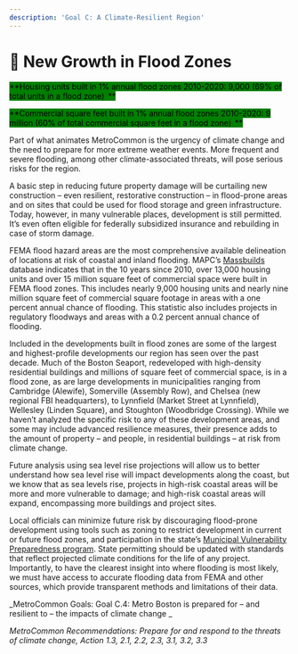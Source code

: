 ```yaml
---
description: 'Goal C: A Climate-Resilient Region'
---
```


# 🌊 New Growth in Flood Zones

<mark style="background-color:green;">**Housing units built in 1% annual flood zones 2010-2020: 9,000 (69% of total units in a flood zone)  **</mark>

<mark style="background-color:green;">**Commercial square feet built in 1% annual flood zones 2010-2020: 9 million (60% of total commercial square feet in a flood zone)  **</mark>

Part of what animates MetroCommon is the urgency of climate change and the need to prepare for more extreme weather events. More frequent and severe flooding, among other climate-associated threats, will pose serious risks for the region.

A basic step in reducing future property damage will be curtailing new construction – even resilient, restorative construction – in flood-prone areas and on sites that could be used for flood storage and green infrastructure. Today, however, in many vulnerable places, development is still permitted. It’s even often eligible for federally subsidized insurance and rebuilding in case of storm damage.

FEMA flood hazard areas are the most comprehensive available delineation of locations at risk of coastal and inland flooding. MAPC’s [Massbuilds](https://www.massbuilds.com/map) database indicates that in the 10 years since 2010, over 13,000 housing units and over 15 million square feet of commercial space were built in FEMA flood zones. This includes nearly 9,000 housing units and nearly nine million square feet of commercial square footage in areas with a one percent annual chance of flooding. This statistic also includes projects in regulatory floodways and areas with a 0.2 percent annual chance of flooding.

Included in the developments built in flood zones are some of the largest and highest-profile developments our region has seen over the past decade. Much of the Boston Seaport, redeveloped with high-density residential buildings and millions of square feet of commercial space, is in a flood zone, as are large developments in municipalities ranging from Cambridge (Alewife), Somerville (Assembly Row), and Chelsea (new regional FBI headquarters), to Lynnfield (Market Street at Lynnfield), Wellesley (Linden Square), and Stoughton (Woodbridge Crossing). While we haven’t analyzed the specific risk to any of these development areas, and some may include advanced resilience measures, their presence adds to the amount of property – and people, in residential buildings – at risk from climate change.

Future analysis using sea level rise projections will allow us to better understand how sea level rise will impact developments along the coast, but we know that as sea levels rise, projects in high-risk coastal areas will be more and more vulnerable to damage; and high-risk coastal areas will expand, encompassing more buildings and project sites.

Local officials can minimize future risk by discouraging flood-prone development using tools such as zoning to restrict development in current or future flood zones, and participation in the state’s [Municipal Vulnerability Preparedness program](https://www.mass.gov/municipal-vulnerability-preparedness-mvp-program). State permitting should be updated with standards that reflect projected climate conditions for the life of any project. Importantly, to have the clearest insight into where flooding is most likely, we must have access to accurate flooding data from FEMA and other sources, which provide transparent methods and limitations of their data.&#x20;

_MetroCommon Goals: Goal C.4: Metro Boston is prepared for – and resilient to – the impacts of climate change _

_MetroCommon Recommendations: Prepare for and respond to the threats of climate change, Action 1.3, 2.1, 2.2, 2.3, 3.1, 3.2, 3.3_
